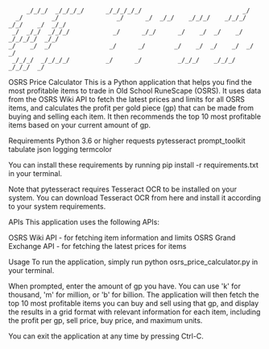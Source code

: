 ```
                                                                  
     _/_/_/  _/_/_/_/      _/_/_/_/_/                            _/                      
  _/        _/                _/      _/  _/_/    _/_/_/    _/_/_/    _/_/    _/  _/_/   
 _/  _/_/  _/_/_/            _/      _/_/      _/    _/  _/    _/  _/_/_/_/  _/_/        
_/    _/  _/                _/      _/        _/    _/  _/    _/  _/        _/           
 _/_/_/  _/_/_/_/          _/      _/          _/_/_/    _/_/_/    _/_/_/  _/            
```

OSRS Price Calculator
This is a Python application that helps you find the most profitable items to trade in Old School RuneScape (OSRS). It uses data from the OSRS Wiki API to fetch the latest prices and limits for all OSRS items, and calculates the profit per gold piece (gp) that can be made from buying and selling each item. It then recommends the top 10 most profitable items based on your current amount of gp.

Requirements
Python 3.6 or higher
requests
pytesseract
prompt_toolkit
tabulate
json
logging
termcolor

You can install these requirements by running pip install -r requirements.txt in your terminal.

Note that pytesseract requires Tesseract OCR to be installed on your system. You can download Tesseract OCR from here and install it according to your system requirements.

APIs
This application uses the following APIs:

OSRS Wiki API - for fetching item information and limits
OSRS Grand Exchange API - for fetching the latest prices for items

Usage
To run the application, simply run python osrs_price_calculator.py in your terminal.

When prompted, enter the amount of gp you have. You can use 'k' for thousand, 'm' for million, or 'b' for billion. The application will then fetch the top 10 most profitable items you can buy and sell using that gp, and display the results in a grid format with relevant information for each item, including the profit per gp, sell price, buy price, and maximum units.

You can exit the application at any time by pressing Ctrl-C.

